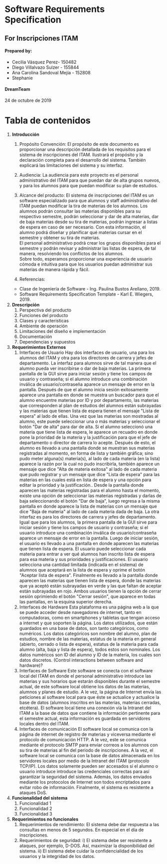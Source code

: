 # Software Requirements Specification
## For Inscripciones ITAM

#### Prepared by: 
+ Cecilia Vásquez Perez- 150482 
+ Diego Villalvazo Sulzer - 155844 
+ Ana Carolina Sandoval Mejía - 152808
+ Stephanie
#### DreamTeam
24 de octubre de 2019

# Tabla de contenidos
1. **Introducción**  
   1.  Propósito Convención:
   El propósito de este documento es proporcionar una descripción detallada de los requisitos para el sistema de inscripciones del ITAM. Ilustrará el propósito y la declaración completa para el
desarrollo del sistema. También explicará las limitaciones del sistema y su interfaz. 
   2.  Audiencia: 
   La audiencia para este proyecto es el personal administrativo del ITAM para que puedan dar de alta grupos nuevos, y para los alumnos para que puedan modificar su plan de estudios. 
   3.  Alcance del producto:
  El sistema de inscripciones del ITAM es un software especializado para que alumnos y staff administrativo del ITAM puedan modificar la tira de materias de los alumnos. 
Los alumnos podrán consultar las materias disponibles para su respectivo semestre, podrán seleccionar y dar de alta materias, dar de baja materias desde su tira de materias, podrán ingresar a listas de espera en caso de ser necesario. Con esta información, el alumno podrá diseñar y planificar qué materias cursar en el semestre y obtener su tira de materias.  
El personal administrativo podrá crear los grupos disponibles para el semestre y podrán revisar y administrar las listas de espera, de tal manera, resolviendo los conflictos de los alumnos.  
Sobre todo, esperamos proporcionar una experiencia de usuario cómoda e intuitiva para que los usuarios puedan administrar sus materias de manera rápida y fácil. 

   4.  Referencias:
   -  Clase de Ingeniería de Software - Ing. Paulina Bustos Arellano, 2019.
   -  Software Requirements Specification Template - Karl E. Wiegers, 2019.
2. **Drescripción**  
   1. Perspectiva del producto
   2. Funciones del producto
   3. Clases y caracteristicas
   4. Ambiente de operación
   5. Limitaciones del diseño e implementación
   6. Documentación
   7. Dependencias y supuestos
3. **Requerimientos Externos**
   1. Interfaces de Usuario
   Hay dos interfaces de usuario, una para los alumnos del ITAM y otra para los directores de carrera y jefes de departamento. La interfaz para alumnos sirve de tal manera que el alumno pueda ver inscribirse o dar de baja materias. La primera pantalla de la GUI sirve para iniciar sesión y tiene los campos de usuario y contraseña; si el alumno introduce una combinación inválica de usuario/contraseña aparece un mensaje de error en la pantalla. Después de que el alumno inicia sesión exitosamente aparece una pantalla en donde se muestra un buscador para que el alumno encuentre materias por ID y por departamento, las materias que corresponden al plan de estudios del alumnos están subrayadas y las materias que tienen lista de espera tienen el mensaje "Lista de espera" al lado de ellas. Una vez que las materias son mostradas al alumno, este puede seleccionar una o más materias y seleccionar el botón "Dar de alta" para dar de alta. Si el alumno seleccionó una materia que tiene lista de espera, le aparece un recuadro en donde pone la prioridad de la materia y la justificación para que el jefe de departamento o director de carrera lo acepte. Después de esto, el alumno es llevado a una pantalla donde se muestran sus materias registradas al momento, en forma de lista y también gráfica; sino pudo meter alguna(s) materia(s), al lado de cada materia (en la lista) aparece la razón por la cual no pudo inscribirla, también aparece un mensaje que dice "Alta de materia exitosa" al lado de cada materia que pudo registrar y un mensaje que dice "Lista de espera" para las materias en las cuales está en lista de espera y una opción para editar la prioridad y la justificación.. Desde la pantalla donde aparecen las materias registradas para el alumno hasta el momento, existe una opción de seleccionar las materias registradas y darlas de baja seleccionando el botón "Dar de baja", luego regresa a la misma pantalla en donde aparece la lista de materias con un mensaje que dice "Baja de materia" al lado de cada materia dada de baja.
   La otra interfaz es para los directores de carrera y jefes de departamento. Igual que para los alumnos, la primera pantalla de la GUI sirve para iniciar sesión y tiene los campos de usuario y contraseña; si el usuario introduce una combinación inválica de usuario/contraseña aparece un mensaje de error en la pantalla. Luego de iniciar sesión, el usuario es llevado a una pantalla en donde aparecen las materias que tienen lista de espera. El usuario puede seleccionar cada materia para entrar a ver qué alumnos han inscrito lista de espera para esa materia y sus prioridades y justificaciones. El usuario selecciona una cantidad limitada (indicada en el sistema) de alumnos que aceptará en la lista de espera y oprime el botón "Aceptar lista de espera". Finalmente es llevado a la pantalla donde aparecen las materias que tienen lista de espera, donde las materias que ya aceptó están subrayadas en verde y las que faltan de aceptar están subrayadas en rojo. Ambos usuarios tienen la opción de cerrar sesión oprimiendo el botón "Cerrar sesión", que aparece en todas las pantallas, en la esquina superior derecha.
   2. Interfaces de Hardware
   Esta plataforma es una página web a la que se puede acceder desde navegadores de internet, tanto en computadoras, como en smartphones y tabletas que tengan acceso a internet y que soporten la página. Los datos utilizados, que están guardados en una base de datos, son tanto categóricos, como numéricos. Los datos categóricos son nombre del alumno, plan de estudios, nombre de las materias, estatus de la materia en general (abierto, cerrado o lista de espera), estatus de la materia para cada alumno (alta, baja y lista de espera), todos estos son nominales. Los datos numéricos son ID del alumno y ID de la materia, los cuales son datos discretos. 
   (Control interactions between software and hardware)?
   3. Interfaces de Software
   Este software se conecta con el software local del ITAM en donde el personal administrativo introduce las materias y sus horarios que estarán disponibles durante el semestre actual, de este software local obtiene los datos de las materias, alumnos y planes de estudio. A le vez, la página de Internet envía las peticiones al software local para que éste se actualice y actualice la base de datos (alumnos inscritos en las materias, materias cerradas, etcétera). El software local tiene una conexión vía la Intranet del ITAM a la base de datos que contiene la información pertinente para el semestre actual, esta información es guardada en servidores locales dentro del ITAM.
   4. Interfaces de comunicación
   El software local se comunica con la página de internet de registro de materias y viceversa mediante el protocolo de comunicación HTTP. A le vez, este se comunica mediante el protocolo SMTP para enviar correos a los alumnos con su tira de materias al fin del periodo de inscripciones. A la vez, el software local se comunica con la base de datos almacenada en los servidores locales por medio de la Intranet del ITAM (protocolo TCP/IP). Los datos solamente pueden ser accesados si el alumno o usuario introduce introduce las credenciales correctas para así garantizar la seguridad del sistema. Además, los datos enviados mediante los protocolos de Internet son todos encriptados para evitar robo de información. Finalmente, el sistema es resistente a ataques DoS.
4. **Funcionalidad del sistema**
   1. Funcionalidad 1
   2. Funcionalidad 2
   3. Funcionalidad 3
5. **Requerimientos no funcionales**
   1. Requerimientos de rendimiento:
   El sistema debe dar respuesta a las consultas en menos de 5 segundos. En especial en el día de inscripciones.
   2. Requerimientos de seguridad:
   i) El sistema debe ser resistente a ataques, por ejemplo, D-DOS. Así, maximizar la disponibilidad del sistema.
   ii) El sistema debe cuidar la confidencialidad de los usuarios y la integridad de los datos. 
   

